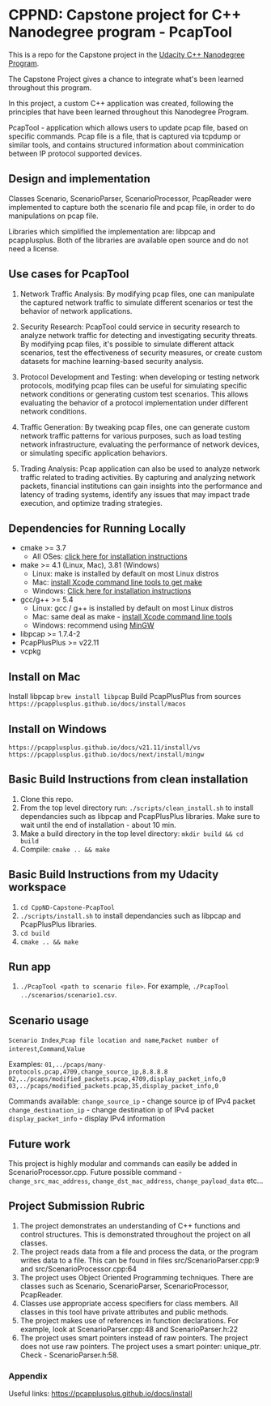 # CPPND: Capstone project for C++ Nanodegree program - PcapTool

This is a repo for the Capstone project in the [Udacity C++ Nanodegree Program](https://www.udacity.com/course/c-plus-plus-nanodegree--nd213).

The Capstone Project gives a chance to integrate what's been learned throughout this program.

In this project, a custom C++ application was created, following the principles that have been learned throughout this Nanodegree Program.

PcapTool - application which allows users to update pcap file, based on specific commands. Pcap file is a file, that is captured via tcpdump or similar tools, and contains structured information about comminication between IP protocol supported devices.

## Design and implementation
Classes Scenario, ScenarioParser, ScenarioProcessor, PcapReader were implemented to capture both the scenario file and pcap file, in order to do manipulations on pcap file. 

Libraries which simplified the implementation are: libpcap and pcapplusplus. Both of the libraries are available open source and do not need a license.

## Use cases for PcapTool

1. Network Traffic Analysis: By modifying pcap files, one can manipulate the captured network traffic to simulate different scenarios or test the behavior of network applications.

2. Security Research: PcapTool could service in security research to analyze network traffic for detecting and investigating security threats. By modifying pcap files, it's possible to simulate different attack scenarios, test the effectiveness of security measures, or create custom datasets for machine learning-based security analysis.

3. Protocol Development and Testing: when developing or testing network protocols, modifying pcap files can be useful for simulating specific network conditions or generating custom test scenarios. This allows evaluating the behavior of a protocol implementation under different network conditions.

4. Traffic Generation: By tweaking pcap files, one can generate custom network traffic patterns for various purposes, such as load testing network infrastructure, evaluating the performance of network devices, or simulating specific application behaviors.

5. Trading Analysis: Pcap application can also be used to analyze network traffic related to trading activities. By capturing and analyzing network packets, financial institutions can gain insights into the performance and latency of trading systems, identify any issues that may impact trade execution, and optimize trading strategies.

## Dependencies for Running Locally
* cmake >= 3.7
  * All OSes: [click here for installation instructions](https://cmake.org/install/)
* make >= 4.1 (Linux, Mac), 3.81 (Windows)
  * Linux: make is installed by default on most Linux distros
  * Mac: [install Xcode command line tools to get make](https://developer.apple.com/xcode/features/)
  * Windows: [Click here for installation instructions](http://gnuwin32.sourceforge.net/packages/make.htm)
* gcc/g++ >= 5.4
  * Linux: gcc / g++ is installed by default on most Linux distros
  * Mac: same deal as make - [install Xcode command line tools](https://developer.apple.com/xcode/features/)
  * Windows: recommend using [MinGW](http://www.mingw.org/)
* libpcap >= 1.7.4-2
* PcapPlusPlus >= v22.11
* vcpkg

## Install on Mac
Install libpcap
`brew install libpcap`
Build PcapPlusPlus from sources
`https://pcapplusplus.github.io/docs/install/macos`

## Install on Windows
`https://pcapplusplus.github.io/docs/v21.11/install/vs`
`https://pcapplusplus.github.io/docs/next/install/mingw`

## Basic Build Instructions from clean installation

1. Clone this repo.
2. From the top level directory run: `./scripts/clean_install.sh` to install dependancies such as libpcap and PcapPlusPlus libraries. Make sure to wait until the end of installation - about 10 min.
3. Make a build directory in the top level directory: `mkdir build && cd build`
4. Compile: `cmake .. && make`

## Basic Build Instructions from my Udacity workspace

1. `cd CppND-Capstone-PcapTool`
2. `./scripts/install.sh` to install dependancies such as libpcap and PcapPlusPlus libraries. 
3. `cd build`
4. `cmake .. && make`

## Run app

1. `./PcapTool <path to scenario file>`.
For example, `./PcapTool ../scenarios/scenario1.csv`. 

## Scenario usage

`Scenario Index`,`Pcap file location and name`,`Packet number of interest`,`Command`,`Value`

Examples:
`01,../pcaps/many-protocols.pcap,4709,change_source_ip,8.8.8.8`
`02,../pcaps/modified_packets.pcap,4709,display_packet_info,0`
`03,../pcaps/modified_packets.pcap,35,display_packet_info,0`

Commands available:
`change_source_ip` - change source ip of IPv4 packet
`change_destination_ip` - change destination ip of IPv4 packet
`display_packet_info` - display IPv4 information

## Future work

This project is highly modular and commands can easily be added in ScenarioProcessor.cpp.
Future possible command - `change_src_mac_address`, `change_dst_mac_address`, `change_payload_data` etc...

## Project Submission Rubric

1. The project demonstrates an understanding of C++ functions and control structures. This is demonstrated throughout the project on all classes.
2. The project reads data from a file and process the data, or the program writes data to a file. This can be found in files src/ScenarioParser.cpp:9 and src/ScenarioProcessor.cpp:64
3. The project uses Object Oriented Programming techniques. There are classes such as Scenario, ScenarioParser, ScenarioProcessor, PcapReader. 
4. Classes use appropriate access specifiers for class members. All classes in this tool have private attributes and public methods.
5. The project makes use of references in function declarations. For example, look at ScenarioParser.cpp:48 and ScenarioParser.h:22
6. The project uses smart pointers instead of raw pointers. The project does not use raw pointers. The project uses a smart pointer: unique_ptr. Check - ScenarioParser.h:58.



### Appendix

Useful links:
https://pcapplusplus.github.io/docs/install
